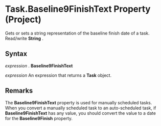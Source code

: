 
# Task.Baseline9FinishText Property (Project)

Gets or sets a string representation of the baseline finish date of a task. Read/write  **String** .


## Syntax

 _expression_ . **Baseline9FinishText**

 _expression_ An expression that returns a **Task** object.


## Remarks

The  **Baseline9FinishText** property is used for manually scheduled tasks. When you convert a manually scheduled task to an auto-scheduled task, if **Baseline9FinishText** has any value, you should convert the value to a date for the **Baseline9Finish** property.

